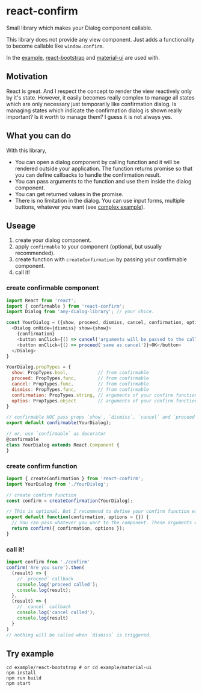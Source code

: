 # react-confirm
Small library which makes your Dialog component callable.

This library does not provide any view component. Just adds a functionality to become callable like `window.confirm`.

In the [example](https://github.com/haradakunihiko/react-confirm/tree/master/example), [react-bootstrap](https://react-bootstrap.github.io/components.html#modals) and [material-ui](http://www.material-ui.com/#/components/dialog) are used with.

## Motivation
 React is great. And I respect the concept to render the view reactively only by it's state. However, it easily becomes really complex to manage all states which are only necessary just temporarily like confirmation dialog. Is managing states which indicate the confirmation dialog is shown really important? Is it worth to manage them? I guess it is not always yes.

## What you can do
 With this library,
 - You can open a dialog component by calling function and it will be rendered outside your application. The function returns promise so that you can define callbacks to handle the confirmation result.
 - You can pass arguments to the function and use them inside the dialog component.
 - You can get returned values in the promise.
 - There is no limitation in the dialog. You can use input forms, multiple buttons, whatever you want (see [complex example](https://github.com/haradakunihiko/react-confirm/tree/master/example/react-bootstrap)).

## Useage
1. create your dialog component.
2. apply `confirmable` to your component (optional, but usually recommended).
3. create function with `createConfirmation` by passing your confirmable component.
4. call it!

### create confirmable component

```js
import React from 'react';
import { confirmable } from 'react-confirm';
import Dialog from 'any-dialog-library'; // your chice.

const YourDialog = ({show, proceed, dismiss, cancel, confirmation, options}) => {
  <Dialog onHide={dismiss} show={show}>
    {confirmation}
    <button onClick={() => cancel('arguments will be passed to the callback')}>CANCEL</button>
    <button onClick={() => proceed('same as cancel')}>OK</button>
  </Dialog>
}

YourDialog.propTypes = {
  show: PropTypes.bool,           // from confirmable
  proceed: PropTypes.func,        // from confirmable
  cancel: PropTypes.func,         // from confirmable
  dismiss: PropTypes.func,        // from confirmable
  confirmation: PropTypes.string, // arguments of your confirm function
  optios: PropTypes.object        // arguments of your confirm function
}

// confirmable HOC pass props `show`, `dismiss`, `cancel` and `proceed` to your component.
export default confirmable(YourDialog);

// or, use `confirmable` as decorator
@confirmable
class YourDialog extends React.Component {
}


```

### create confirm function
```js
import { createConfirmation } from 'react-confirm';
import YourDialog from './YourDialog';

// create confirm function
const confirm = createConfirmation(YourDialog);

// This is optional. But I recommend to define your confirm function easy to call.
export default function(confirmation, options = {}) {
  // You can pass whatever you want to the component. These arguments will be your Component's props
  return confirm({ confirmation, options });
}

```

### call it!
```js
import confirm from './confirm'
confirm('Are you sure').then(
  (result) => {
    // `proceed` callback
    console.log('proceed called');
    console.log(result);
  },
  (result) => {
    // `cancel` callback
    console.log('cancel called');
    console.log(result)
  }
)
// nothing will be called when `dismiss` is triggered.
```

## Try example

```
cd example/react-bootstrap # or cd example/material-ui
npm install
npm run build
npm start
```
